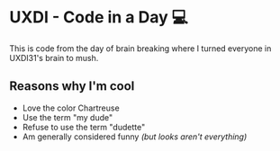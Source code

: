 # UXDI - Code in a Day 💻

This is code from the day of brain breaking where I turned everyone in UXDI31's brain to mush.

## Reasons why I'm cool

* Love the color Chartreuse
* Use the term "my dude"
* Refuse to use the term "dudette"
* Am generally considered funny _(but looks aren't everything)_